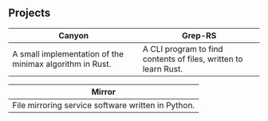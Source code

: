 ## Projects

| **Canyon**                                  | **Grep-RS**                              |
| ------------------------------------------- | ---------------------------------------- |
| A small implementation of the minimax algorithm in Rust. | A CLI program to find contents of files, written to learn Rust. |

| **Mirror**                                  |
| ------------------------------------------- |
| File mirroring service software written in Python. |

